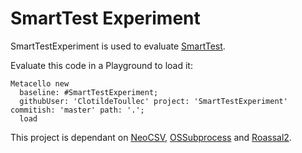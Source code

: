 # SmartTest Experiment

SmartTestExperiment is used to evaluate [SmartTest](https://github.com/badetitou/SmartTest).

Evaluate this code in a Playground to load it: 

```Smalltalk
Metacello new
  baseline: #SmartTestExperiment;
  githubUser: 'ClotildeToullec' project: 'SmartTestExperiment' commitish: 'master' path: '.';
  load
```
This project is dependant on [NeoCSV](https://github.com/svenvc/NeoCSV), [OSSubprocess](https://github.com/pharo-contributions/OSSubprocess) and [Roassal2](https://github.com/ObjectProfile/Roassal2).
